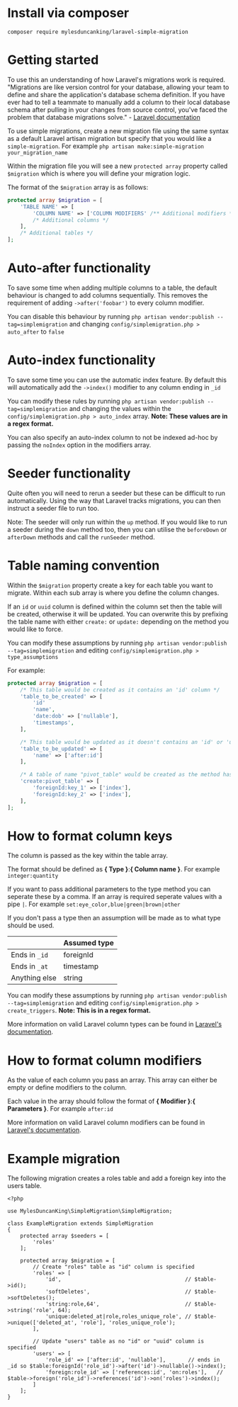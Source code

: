 # Install via composer

`composer require mylesduncanking/laravel-simple-migration`

# Getting started

To use this an understanding of how Laravel's migrations work is required.
"Migrations are like version control for your database, allowing your team to define and share the application's database schema definition. If you have ever had to tell a teammate to manually add a column to their local database schema after pulling in your changes from source control, you've faced the problem that database migrations solve." - [Laravel documentation](https://laravel.com/docs/9.x/migrations)

To use simple migrations, create a new migration file using the same syntax as a default Laravel artisan migration but specify that you would like a `simple-migration`. For example `php artisan make:simple-migration your_migration_name`

Within the migration file you will see a new `protected array` property called `$migration` which is where you will define your migration logic.

The format of the `$migration` array is as follows:
```php
protected array $migration = [
    'TABLE NAME' => [
        'COLUMN NAME' => ['COLUMN MODIFIERS' /** Additional modifiers **/],
        /* Additional columns */
    ],
    /* Additional tables */
];
```

# Auto-after functionality

To save some time when adding multiple columns to a table, the default behaviour is changed to add columns sequentially. This removes the requirement of adding `->after('foobar')` to every column modifier.

You can disable this behaviour by running `php artisan vendor:publish --tag=simplemigration` and changing `config/simplemigration.php > auto_after` to `false`


# Auto-index functionality

To save some time you can use the automatic index feature. By default this will automatically add the `->index()` modifier to any column ending in `_id`

You can modify these rules by running `php artisan vendor:publish --tag=simplemigration` and changing the values within the `config/simplemigration.php > auto_index` array. **Note: These values are in a regex format.**

You can also specify an auto-index column to not be indexed ad-hoc by passing the `noIndex` option in the modifiers array.

# Seeder functionality

Quite often you will need to rerun a seeder but these can be difficult to run automatically. Using the way that Laravel tracks migrations, you can then instruct a seeder file to run too.

Note: The seeder will only run within the `up` method. If you would like to run a seeder during the `down` method too, then you can utilise the `beforeDown` or `afterDown` methods and call the `runSeeder` method.

# Table naming convention

Within the `$migration` property create a key for each table you want to migrate. Within each sub array is where you define the column changes.

If an `id` or `uuid` column is defined within the column set then the table will be created, otherwise it will be updated. You can overwrite this by prefixing the table name with either `create:` or `update:` depending on the method you would like to force.

You can modify these assumptions by running `php artisan vendor:publish --tag=simplemigration` and editing `config/simplemigration.php > type_assumptions`

For example:
```php
protected array $migration = [
    /* This table would be created as it contains an 'id' column */
    'table_to_be_created' => [
        'id'
        'name',
        'date:dob' => ['nullable'],
        'timestamps',
    ],

    /* This table would be updated as it doesn't contains an 'id' or 'uuid' column */
    'table_to_be_updated' => [
        'name' => ['after:id']
    ],

    /* A table of name "pivot_table" would be created as the method has been defined */
    'create:pivot_table' => [
        'foreignId:key_1' => ['index'],
        'foreignId:key_2' => ['index'],
    ],
];
```

# How to format column keys

The column is passed as the key within the table array.

The format should be defined as **{ Type }**:**{ Column name }**. For example `integer:quantity`

If you want to pass additional parameters to the type method you can seperate these by a comma. If an array is required seperate values with a pipe `|`. For example `set:eye_color,blue|green|brown|other`

If you don't pass a type then an assumption will be made as to what type should be used.

|  | Assumed type |
| --- | --- |
| Ends in `_id` | foreignId |
| Ends in `_at` | timestamp |
| Anything else | string |

You can modify these assumptions by running `php artisan vendor:publish --tag=simplemigration` and editing `config/simplemigration.php > create_triggers`. **Note: This is in a regex format.**

More information on valid Laravel column types can be found in [Laravel's documentation](https://laravel.com/docs/9.x/migrations#available-column-types).


# How to format column modifiers

As the value of each column you pass an array. This array can either be empty or define modifiers to the column.

Each value in the array should follow the format of **{ Modifier }**:**{ Parameters }**. For example `after:id`

More information on valid Laravel column modifiers can be found in [Laravel's documentation](https://laravel.com/docs/9.x/migrations#column-modifiers).


# Example migration

The following migration creates a roles table and add a foreign key into the users table.

```
<?php

use MylesDuncanKing\SimpleMigration\SimpleMigration;

class ExampleMigration extends SimpleMigration
{
    protected array $seeders = [
        'roles'
    ];

    protected array $migration = [
        // Create "roles" table as "id" column is specified
        'roles' => [
            'id',                                       // $table->id();
            'softDeletes',                              // $table->softDeletes();
            'string:role,64',                           // $table->string('role', 64);
            'unique:deleted_at|role,roles_unique_role', // $table->unique(['deleted_at', 'role'], 'roles_unique_role');
        ],

        // Update "users" table as no "id" or "uuid" column is specified
        'users' => [
            'role_id' => ['after:id', 'nullable'],       // ends in _id so $table:foreignId('role_id')->after('id')->nullable()->index();
            'foreign:role_id' => ['references:id', 'on:roles'],   // $table->foreign('role_id')->references('id')->on('roles')->index();
        ]
    ];
}
```
